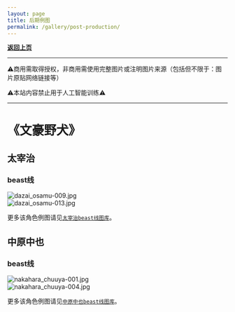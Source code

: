 ```yaml
---
layout: page
title: 后期例图
permalink: /gallery/post-production/
---
```


<haed>
    <link rel="stylesheet" href="/css/gallery.css">
</haed>

[**返回上页**](/gallery/)

---

⚠️商用需取得授权，非商用需使用完整图片或注明图片来源（包括但不限于：图片原贴网络链接等）

⚠️本站内容禁止用于人工智能训练⚠️

---

# 《文豪野犬》

## 太宰治

### beast线

<div class="gallery-container portrait">
    <div class="gallery-item portrait">
        <picture>
            <source srcset="https://image.jumern.com/cosplay/dazai_osamu/beast/dazai_osamu-009.avif" type="image/avif">
            <source srcset="https://image.jumern.com/cosplay/dazai_osamu/beast/dazai_osamu-009.webp" type="image/webp">
            <img src="https://image.jumern.com/cosplay/dazai_osamu/beast/dazai_osamu-009.jpg" alt="dazai_osamu-009.jpg" loading="lazy">
        </picture>
    </div>
    <div class="gallery-item portrait">
        <picture>
            <source srcset="https://image.jumern.com/cosplay/dazai_osamu/beast/dazai_osamu-013.avif" type="image/avif">
            <source srcset="https://image.jumern.com/cosplay/dazai_osamu/beast/dazai_osamu-013.webp" type="image/webp">
            <img src="https://image.jumern.com/cosplay/dazai_osamu/beast/dazai_osamu-013.jpg" alt="dazai_osamu-013.jpg" loading="lazy">
        </picture>
    </div>
</div>

更多该角色例图请见[`太宰治beast线图库`](/gallery/cosplay/dazai_osamu/beast/)。

## 中原中也

### beast线

<div class="gallery-container landscape">
    <div class="gallery-item landscape">
        <picture>
            <source srcset="https://image.jumern.com/cosplay/nakahara_chuuya/beast/nakahara_chuuya-001.avif" type="image/avif">
            <source srcset="https://image.jumern.com/cosplay/nakahara_chuuya/beast/nakahara_chuuya-001.webp" type="image/webp">
            <img src="https://image.jumern.com/cosplay/nakahara_chuuya/beast/nakahara_chuuya-001.jpg" alt="nakahara_chuuya-001.jpg" loading="lazy">
        </picture>
    </div>
    <div class="gallery-item landscape">
        <picture>
            <source srcset="https://image.jumern.com/cosplay/nakahara_chuuya/beast/nakahara_chuuya-004.avif" type="image/avif">
            <source srcset="https://image.jumern.com/cosplay/nakahara_chuuya/beast/nakahara_chuuya-004.webp" type="image/webp">
            <img src="https://image.jumern.com/cosplay/nakahara_chuuya/beast/nakahara_chuuya-004.jpg" alt="nakahara_chuuya-004.jpg" loading="lazy">
        </picture>
    </div>
</div>

更多该角色例图请见[`中原中也beast线图库`](/gallery/cosplay/nakahara_chuuya/)。